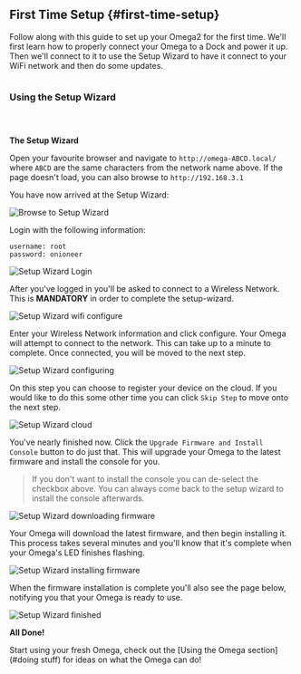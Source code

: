 ##  First Time Setup {#first-time-setup}

Follow along with this guide to set up your Omega2 for the first time. We'll first learn how to properly connect your Omega to a Dock and power it up. Then we'll connect to it to use the Setup Wizard to have it connect to your WiFi network and then do some updates.

<!-- Second sentence above is awkward -->

<!-- Prepare the Hardware -->
```{r child = './First-Time-Components/Hardware-Prep.md'}
```



<!-- GUI SETUP -->

### Using the Setup Wizard

<!-- Computer Config -->
```{r child = './First-Time-Components/First-Time-Component-01-computer-config.md'}
```

<!-- The Omega's Name -->
```{r child = './First-Time-Components/First-Time-Component-02-omega-name.md'}
```

<!-- Connect to Omega's Wifi AP -->
```{r child = './First-Time-Components/First-Time-Component-03-connect-to-omega-network.md'}
```

**The Setup Wizard**

Open your favourite browser and navigate to `http://omega-ABCD.local/` where `ABCD` are the same characters from the network name above. If the page doesn't load, you can also browse to `http://192.168.3.1`

You have now arrived at the Setup Wizard:

![Browse to Setup Wizard](https://raw.githubusercontent.com/OnionIoT/Onion-Docs/master/Omega2/Documentation/Get-Started/img/setup-2-wizard-start.png "Browse to Setup Wizard")

Login with the following information:
```
username: root
password: onioneer
```

![Setup Wizard Login](https://raw.githubusercontent.com/OnionIoT/Onion-Docs/master/Omega2/Documentation/Get-Started/img/setup-3-wizard-login.png "Browse to Setup Wizard")

After you've logged in you'll be asked to connect to a Wireless Network. This is **MANDATORY** in order to complete the setup-wizard.

![Setup Wizard wifi configure](https://raw.githubusercontent.com/OnionIoT/Onion-Docs/master/Omega2/Documentation/Get-Started/img/setup-4-wizard-wifi-configure.png)

Enter your Wireless Network information and click configure. Your Omega will attempt to connect to the network. This can take up to a minute to complete. Once connected, you will be moved to the next step.

![Setup Wizard configuring](https://raw.githubusercontent.com/OnionIoT/Onion-Docs/master/Omega2/Documentation/Get-Started/img/setup-5-wizard-wifi-configuring.png)

On this step you can choose to register your device on the cloud. If you would like to do this some other time you can click `Skip Step` to move onto the next step.

![Setup Wizard cloud](https://raw.githubusercontent.com/OnionIoT/Onion-Docs/master/Omega2/Documentation/Get-Started/img/setup-6-wizard-cloud.png)

You've nearly finished now. Click the `Upgrade Firmware and Install Console` button to do just that. This will upgrade your Omega to the latest firmware and install the console for you.

>If you don't want to install the console you can de-select the checkbox above. You can always come back to the setup wizard to install the console afterwards.

![Setup Wizard downloading firmware](https://raw.githubusercontent.com/OnionIoT/Onion-Docs/master/Omega2/Documentation/Get-Started/img/setup-7-wizard-upgrade-button.png)

Your Omega will download the latest firmware, and then begin installing it. This process takes several minutes and you'll know that it's complete when your Omega's LED finishes flashing.

![Setup Wizard installing firmware](https://raw.githubusercontent.com/OnionIoT/Onion-Docs/master/Omega2/Documentation/Get-Started/img/setup-8-wizard-installing-firmware.png)

When the firmware installation is complete you'll also see the page below, notifying you that your Omega is ready to use.

![Setup Wizard finished](https://raw.githubusercontent.com/OnionIoT/Onion-Docs/master/Omega2/Documentation/Get-Started/img/setup-9-wizard-finished.png)



**All Done!**

Start using your fresh Omega, check out the [Using the Omega section](#doing stuff) for ideas on what the Omega can do!
<!-- Start using your fresh Omega, check out the [Tutorials section](./Tutorials/Contents) or the [Project guides](./Projects/Contents) for ideas on what to do next! -->
<!-- TODO: fix the links above when the content is available -->
